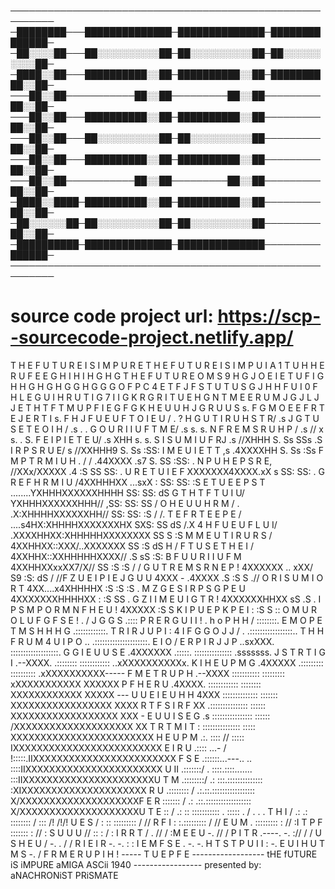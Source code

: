 ─────────────────────────────────────────────────────────
─████████───██████████████─██████████████─██████████████─
─██░░░░██───██░░░░░░░░░░██─██░░░░░░░░░░██─██░░░░░░░░░░██─
─████░░██───██████████░░██─██████████░░██─██████████░░██─
───██░░██───────────██░░██─────────██░░██─────────██░░██─
───██░░██───██████████░░██─██████████░░██─────────██░░██─
───██░░██───██░░░░░░░░░░██─██░░░░░░░░░░██─────────██░░██─
───██░░██───██████████░░██─██████████░░██─────────██░░██─
───██░░██───────────██░░██─────────██░░██─────────██░░██─
─████░░████─██████████░░██─██████████░░██─────────██░░██─
─██░░░░░░██─██░░░░░░░░░░██─██░░░░░░░░░░██─────────██░░██─
─██████████─██████████████─██████████████─────────██████─
─────────────────────────────────────────────────────────
# source code project url: https://scp--sourcecode-project.netlify.app/

T H E F U T U R E I S I M P U R E T H E F U T U R E I S I M P U I A 1 T U H
H E R U F E E G H I H I H G H G T H E F U T U R E O M S 9 H G J O
E I E T U F I G H H G H G H G G H G G G O F P C 4 E T F J
F S T U T U S G J H H F U I 0 F H L E G
U I H R U T I G 7 I I G K R G R I T U E H G N
T M E E R U M J G J L J J E T H T F T M
U P F I E G F G K H E U U H J G
R U U S s. F G M O E E F R T E J
E R T I s. F H J F U E U F T O
I E U / . ? H G U T I R U H
S T R/ .s J G T U S E T E O
I H / .s . . G O U R I I U F T
M E/ .s s. s. N F R E M S R U H
P / .s // x s. . S. F E I P I E T E
U/ .s XHH s. s. S I S U M I U F
RJ .s //XHHH S. Ss SSs .S I R P S R U
E/ s //XXHHH9 S. Ss :SS: I M E U I E T
T ,s .4XXXXHH S. Ss :Ss F M P T R M I U
H . / / .44XXXX .s7 S. SS :SS: . N P U H E P S R
E, //XXx/XXXXX .4 :S SS SS: . U R E T U I E
F XXXXXXX4XXXX.xX s SS: SS: . G R E F H R M I
U /4XXHHHXX ...sxX : SS: SS: :S E T U E E P S
T ........YXHHHXXXXXXHHHH SS: SS: dS G T H T F T U I
U/ YXHHHXXXXXXHHH// ,SS: SS: SS / O H E U U H R M
/ . .X:XHHHHXXXXXXHH// SS: SS: :S / /. T E F R T E E P
E / ....s4HX:XHHHHXXXXXXXHX SXS: SS dS /.X 4 H F U E U F L U
I/ .XXXXHHXX:XHHHHHXXXXXXXX SS S :S M M E U T I R U R
S / 4XXHHXX::XXX/..XXXXXXX SS :S dS H / F T U S E T H E
I / 4XXHHX::XXHHHHHXXXX// .S sS :S: B F U U R I I U F
M 4XXHHXXxxXX7/X// SS :S :S / / G U T R E M S R N E
P ! 4XXXXXX .. xXX/ S9 :S: dS / //F Z U E I P I E J G
U U 4XXX - .4XXXX .S :S S .// O R I S U M I O
R T 4XX....x4XHHHHX :S :S :S . M Z G E S I R P S G P
E U 4XXXXXXXHHHHXX : :S SS . G Z I I M E U I G
T R ! 4XXXXXXHHXX sS .S . I P S M P O R M N F
H E U ! 4XXXXX :S S K I P U E P K P
E I : :S S :: O M U R O L U F G
F S E ! . / J G G S .:::: P R E R G
U I I ! . h o P H H / ::::::::. E M O P E
T M S H H H G .::::::::::::. T R I R J
U P I : 4 I F G G O J J / . .:::::::::::::::::.. T H H F
R U M 4 U I P O .. .:::::::::::::::::::::. E I O /
E R P I R J J P ..sxXXX. :::::::::::::::::::. G G
I E U U S E .4XXXXXX .:::::. ::::::::::::::: .sssssss. J
S T R T I G I .--XXXX. .:::::::: :::::::::::: ..xXXXXXXXXXXx. K
I H E U P M G .4XXXXX .::::::::: :::::::::: .xXXXXXXXXXX----- F
M E T R U P H .--XXXX ::::::::::: ::::::::: xXXXXXXXXXXX XXXXXX
P F H E R U .4XXXX. :::::::::::: :::::::: XXXXXXXXXXXX XXXXX ---
U U E I E U H H 4XXX :::::::::::::: ::::::: XXXXXXXXXXXXXXXXX XXXX
R T F S I R F XX .::::::::::::::: :::::: XXXXXXXXXXXXXXXXXX XXX -
E U U I S E G .s :::::::::::::::: :::::: /XXXXXXXXXXXXXXXXXXXX XX
T R T M I T : ::::::::::::::: ::::: XXXXXXXXXXXXXXXXXXXXXXXX
H E U P M .:. :::: // ::::: IXXXXXXXXXXXXXXXXXXXXXXXXX
E I R U .:::: ...- / !:::::.IIXXXXXXXXXXXXXXXXXXXXXXXX
F S E .::::::...---.. .. ::::IIXXXXXXXXXXXXXXXXXXXXXXX
U II .:::::::/ . ::::.::::....... :::IIXXXXXXXXXXXXXXXXXXXXXXU
T M .::::::::/ .: :::.:::::::::::::: :XIXXXXXXXXXXXXXXXXXXXXX R
U .:::::::: / .:.::.::::::::::::::::: X/XXXXXXXXXXXXXXXXXXXXF E
R ::::::: / .: .::.:::::::::::::::::: X/XXXXXXXXXXXXXXXXXXXXU T
E :: / .: :: ::::::::::: . ::::: . / . . . T H
I / .: .: :::::::: / ::: /! /!/! U E
S / : :: ::::::::: / // R F
I : :.::::::::: / // E U
M . ::::::::: : // :I T
P F ::::::: : // : S U
U U // :: : / : I R
R T / . // / :M E
E U -. // / P I
T R .----. -. :// / / U S
H E U / -. . / / R I
E I R -. -. : : I E M
F S E . -. -. H T S T P
U I I : -. E U I H U
T M S -. / F R M E R
U P I H ! ----- T U E P F E
------------------ tHE fUTURE iS iMPURE aMIGA ASCii 1940 -----------------
presented by:
aNACHRONiST PRiSMATE⠀⠀⠀⠀⠀⠀⠀⠀⠀⠀⠀⠀⠀⠀⠀⠀⠀⠀⠀⠀
